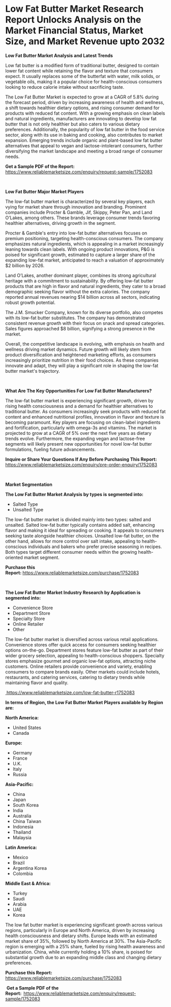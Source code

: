 <p><h1>Low Fat Butter Market Research Report Unlocks Analysis on the Market Financial Status, Market Size, and Market Revenue upto 2032</h1></p><p><strong>Low Fat Butter Market Analysis and Latest Trends</strong></p>
<p><p>Low fat butter is a modified form of traditional butter, designed to contain lower fat content while retaining the flavor and texture that consumers expect. It usually replaces some of the butterfat with water, milk solids, or vegetable oils, making it a popular choice for health-conscious consumers looking to reduce calorie intake without sacrificing taste. </p><p>The Low Fat Butter Market is expected to grow at a CAGR of 5.8% during the forecast period, driven by increasing awareness of health and wellness, a shift towards healthier dietary options, and rising consumer demand for products with reduced fat content. With a growing emphasis on clean labels and natural ingredients, manufacturers are innovating to develop low fat butter that is not only healthier but also caters to various dietary preferences. Additionally, the popularity of low fat butter in the food service sector, along with its use in baking and cooking, also contributes to market expansion. Emerging trends include organic and plant-based low fat butter alternatives that appeal to vegan and lactose-intolerant consumers, further diversifying the market landscape and meeting a broad range of consumer needs.</p></p>
<p><strong>Get a Sample PDF of the Report:&nbsp;</strong> <a href="https://www.reliablemarketsize.com/enquiry/request-sample/1752083?utm_campaign=1901&utm_medium=2&utm_source=Github&utm_content=ia&utm_term=17042025&utm_id=low-fat-butter">https://www.reliablemarketsize.com/enquiry/request-sample/1752083</a></p>
<p>&nbsp;</p>
<p><strong>Low Fat Butter Major Market Players</strong></p>
<p><p>The low-fat butter market is characterized by several key players, each vying for market share through innovation and branding. Prominent companies include Procter & Gamble, Jif, Skippy, Peter Pan, and Land O’Lakes, among others. These brands leverage consumer trends favoring healthier alternatives, driving growth in the segment.</p><p>Procter & Gamble's entry into low-fat butter alternatives focuses on premium positioning, targeting health-conscious consumers. The company emphasizes natural ingredients, which is appealing in a market increasingly leaning towards clean labels. With ongoing product innovations, P&G is poised for significant growth, estimated to capture a larger share of the expanding low-fat market, anticipated to reach a valuation of approximately $2 billion by 2026.</p><p>Land O’Lakes, another dominant player, combines its strong agricultural heritage with a commitment to sustainability. By offering low-fat butter products that are high in flavor and natural ingredients, they cater to a broad demographic seeking flavor without the extra calories. The company reported annual revenues nearing $14 billion across all sectors, indicating robust growth potential.</p><p>The J.M. Smucker Company, known for its diverse portfolio, also competes with its low-fat butter substitutes. The company has demonstrated consistent revenue growth with their focus on snack and spread categories. Sales figures approached $8 billion, signifying a strong presence in the market.</p><p>Overall, the competitive landscape is evolving, with emphasis on health and wellness driving market dynamics. Future growth will likely stem from product diversification and heightened marketing efforts, as consumers increasingly prioritize nutrition in their food choices. As these companies innovate and adapt, they will play a significant role in shaping the low-fat butter market's trajectory.</p></p>
<p>&nbsp;</p>
<p><strong>What Are The Key Opportunities For Low Fat Butter Manufacturers?</strong></p>
<p><p>The low-fat butter market is experiencing significant growth, driven by rising health consciousness and a demand for healthier alternatives to traditional butter. As consumers increasingly seek products with reduced fat content and enhanced nutritional profiles, innovation in flavor and texture is becoming paramount. Key players are focusing on clean-label ingredients and fortification, particularly with omega-3s and vitamins. The market is projected to grow at a CAGR of 5% over the next five years as dietary trends evolve. Furthermore, the expanding vegan and lactose-free segments will likely present new opportunities for novel low-fat butter formulations, fueling future advancements.</p></p>
<p><strong>Inquire or Share Your Questions If Any Before Purchasing This Report:</strong> <a href="https://www.reliablemarketsize.com/enquiry/pre-order-enquiry/1752083?utm_campaign=1901&utm_medium=2&utm_source=Github&utm_content=ia&utm_term=17042025&utm_id=low-fat-butter">https://www.reliablemarketsize.com/enquiry/pre-order-enquiry/1752083</a></p>
<p>&nbsp;</p>
<p><strong>Market Segmentation</strong></p>
<p><strong>The Low Fat Butter Market Analysis by types is segmented into:</strong></p>
<p><ul><li>Salted Type</li><li>Unsalted Type</li></ul></p>
<p><p>The low-fat butter market is divided mainly into two types: salted and unsalted. Salted low-fat butter typically contains added salt, enhancing flavor and making it ideal for spreading or cooking. It appeals to consumers seeking taste alongside healthier choices. Unsalted low-fat butter, on the other hand, allows for more control over salt intake, appealing to health-conscious individuals and bakers who prefer precise seasoning in recipes. Both types target different consumer needs within the growing health-oriented market segment.</p></p>
<p><strong>Purchase this Report:&nbsp;</strong><a href="https://www.reliablemarketsize.com/purchase/1752083?utm_campaign=1901&utm_medium=2&utm_source=Github&utm_content=ia&utm_term=17042025&utm_id=low-fat-butter">https://www.reliablemarketsize.com/purchase/1752083</a></p>
<p>&nbsp;</p>
<p><strong>The Low Fat Butter Market Industry Research by Application is segmented into:</strong></p>
<p><ul><li>Convenience Store</li><li>Department Store</li><li>Specialty Store</li><li>Online Retailer</li><li>Other</li></ul></p>
<p><p>The low-fat butter market is diversified across various retail applications. Convenience stores offer quick access for consumers seeking healthier options on-the-go. Department stores feature low-fat butter as part of their wider grocery selection, appealing to health-conscious shoppers. Specialty stores emphasize gourmet and organic low-fat options, attracting niche customers. Online retailers provide convenience and variety, enabling consumers to compare brands easily. Other markets could include hotels, restaurants, and catering services, catering to dietary trends while maintaining flavor and quality.</p></p>
<p><a href="https://www.reliablemarketsize.com/low-fat-butter-r1752083?utm_campaign=1901&utm_medium=2&utm_source=Github&utm_content=ia&utm_term=17042025&utm_id=low-fat-butter">&nbsp;https://www.reliablemarketsize.com/low-fat-butter-r1752083</a></p>
<p><strong>In terms of Region, the Low Fat Butter Market Players available by Region are:</strong></p>
<p>
    <p> <strong> North America: </strong>
        <ul>
            <li>United States</li>
            <li>Canada</li>
        </ul>
        </p> 
    <p> <strong> Europe: </strong>
        <ul>
            <li>Germany</li>
            <li>France</li>
            <li>U.K.</li>
            <li>Italy</li>
            <li>Russia</li>
        </ul>
        </p> 
    <p> <strong> Asia-Pacific: </strong>
        <ul>
            <li>China</li>
            <li>Japan</li>
            <li>South Korea</li>
            <li>India</li>
            <li>Australia</li>
            <li>China Taiwan</li>
            <li>Indonesia</li>
            <li>Thailand</li>
            <li>Malaysia</li>
        </ul>
        </p> 
    <p> <strong> Latin America: </strong>
        <ul>
            <li>Mexico</li>
            <li>Brazil</li>
            <li>Argentina Korea</li>
            <li>Colombia</li>
        </ul>
        </p> 
    <p> <strong> Middle East & Africa: </strong>
        <ul>
            <li>Turkey</li>
            <li>Saudi</li>
            <li>Arabia</li>
            <li>UAE</li>
            <li>Korea</li>
        </ul>
    </p>
    </p>
<p><p>The low fat butter market is experiencing significant growth across various regions, particularly in Europe and North America, driven by increasing health consciousness and dietary shifts. Europe leads with an estimated market share of 35%, followed by North America at 30%. The Asia-Pacific region is emerging with a 25% share, fueled by rising health awareness and urbanization. China, while currently holding a 10% share, is poised for substantial growth due to an expanding middle class and changing dietary preferences.</p></p>
<p><strong>Purchase this Report: </strong><a href="https://www.reliablemarketsize.com/purchase/1752083?utm_campaign=1901&utm_medium=2&utm_source=Github&utm_content=ia&utm_term=17042025&utm_id=low-fat-butter">https://www.reliablemarketsize.com/purchase/1752083</a></p>
<p>&nbsp;<strong>Get a Sample PDF of the Report:&nbsp;&nbsp;</strong><a href="https://www.reliablemarketsize.com/enquiry/request-sample/1752083?utm_campaign=1901&utm_medium=2&utm_source=Github&utm_content=ia&utm_term=17042025&utm_id=low-fat-butter">https://www.reliablemarketsize.com/enquiry/request-sample/1752083</a></p>
<p><strong></strong></p>
<p><p></p><p></p><p></p></p>
